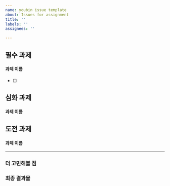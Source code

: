 ```yaml
---
name: youbin issue template
about: Issues for assignment
title: ''
labels: ''
assignees: ''

---
```


## 필수 과제
#### 과제 이름
- [ ]

## 심화 과제
#### 과제 이름

## 도전 과제
#### 과제 이름

---
### 더 고민해볼 점

### 최종 결과물

